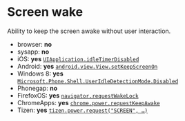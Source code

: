 # Screen wake
Ability to keep the screen awake without user interaction.

* browser: **no**
* sysapp: **no**
* iOS: **yes** [`UIApplication.idleTimerDisabled`](https://developer.apple.com/library/ios/documentation/uikit/reference/UIApplication_Class/Reference/Reference.html#//apple_ref/occ/instp/UIApplication/idleTimerDisabled)
* Android: **yes** [`android.view.View.setKeepScreenOn`](http://developer.android.com/reference/android/view/View.html#setKeepScreenOn%28boolean%29)
* Windows 8: **yes** [`Microsoft.Phone.Shell.UserIdleDetectionMode.Disabled`](http://msdn.microsoft.com/en-us/library/windowsphone/develop/ff941090%28v=vs.105%29.aspx)
* Phonegap: **no**
* FirefoxOS: **yes** [`navigator.requestWakeLock`](https://developer.mozilla.org/en-US/docs/Web/API/Navigator.requestWakeLock)
* ChromeApps: **yes** [`chrome.power.requestKeepAwake`](https://developer.chrome.com/extensions/power.html)
* Tizen: **yes** [`tizen.power.request("SCREEN", …)`](https://developer.tizen.org/dev-guide/2.2.0/org.tizen.web.device.apireference/tizen/power.html#requestidp102368)


